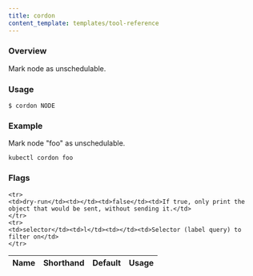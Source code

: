```yaml
---
title: cordon
content_template: templates/tool-reference
---
```


### Overview
Mark node as unschedulable.

### Usage

`$ cordon NODE`


### Example

 Mark node "foo" as unschedulable.

```shell
kubectl cordon foo
```




### Flags

<div class="table-responsive"><table class="table table-bordered">
<thead class="thead-light">
<tr>
            <th>Name</th>
            <th>Shorthand</th>
            <th>Default</th>
            <th>Usage</th>
        </tr>
    </thead>
    <tbody>
    
    <tr>
    <td>dry-run</td><td></td><td>false</td><td>If true, only print the object that would be sent, without sending it.</td>
    </tr>
    <tr>
    <td>selector</td><td>l</td><td></td><td>Selector (label query) to filter on</td>
    </tr>
</tbody>
</table></div>



